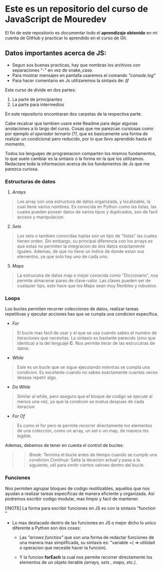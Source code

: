 # Este es un repositorio del curso de JavaScript de Mouredev

El fin de este repositorio es documentar todo el **aprendizaje obtenido** en mi cuenta de GitHub y practicar lo aprendido en el curso de Git.

## Datos importantes acerca de JS:
- Segun sus buenas practicas, hay que nombras los archivos con separaciones "-" en vez de snake_case.
- Para mostrar mensajes en pantalla usaremos el comando *"console.log"*
- Para hacer comentario en Js utilizaremos la sintaxis de: **//**

Este curso de divide en dos partes:
1. La parte de principiantes
2. La parte para intermedios

En este repositorio encontraran dos carpetas de la respectiva parte.

Cabe recalcar que tambien usare este Readme para dejar algunas anotaciones a lo largo del curso. Cosas que me parezcan cursiosas como por ejemplo *el operador ternario (?)*, que es basicamente una forma de realizar un condicional pero reducido, por lo que llevo aprendido hasta el momento.

Todos los lenguajes de programacion comparten los mismos fundamentos, lo que suele cambiar es la sintaxis o la forma en la que los utilizamos. Redactare toda la informacion acerca de los fundamentos de Js que me parezca curiosa.

### Estructuras de datos 
1. *Arrays*
> Los array son una estructura de datos organizada, y localizable, la cual tiene varios nombres. Es conocida en Python como las listas, las cuales pueden poseer datos de varios tipos y duplicados, son de facil acceso y manipulacion.

2. *Sets*
> Los sets o tambien conocidas tuplas son un tipo de "listas" las cuales tienen orden. Sin embargo, su principal diferencia con los arrays es que estas no permiten la integracion de dos datos exactamente iguales. Ademas, de que no tiene un indice de donde estan sus elementos, ya que solo hay uno de cada uno.

3. *Maps*
> La estrucutra de datos map o mejor conocida como "Diccionario", nos permite almacenar pares de clave-valor. Las claves pueden ser de cualquier tipo, esto hace que los Maps sean muy flexibles y robustos.


### Loops
Los bucles permiten recorrer colecciones de datos, realizar tareas repetitivas y ejecutar acciones has que se cumpla una condicion especifica.

* *For*
> El bucle mas facil de usar y el que se usa cuando sabes el numero de iteraciones que necesitas. La sintaxis es bastante parecido (sino que identica) a la del lenguaje **C**. Nos permite iterar de las estrucutras de datos.

* *While*
> Este es un bucle que se sigue ejecutando mientras se cumpla una condicion. Es excelente cuando no sabes exactamente cuantas veces deseas repetir algo.

* *Do While*
> Similar al while, pero asegura que el bloque de codigo se ejecute al menos una vez, ya que la condicon se evalua despues de cada iteracion

* *For Of*
> Es como el for pero te permite recorrer directamente los elementos de una coleccion, como un array, un set o un map, de manera ms legible.

Ademas, debemos de tener en cuenta el control de bucles:
>> *Break:* Termina el bucle antes de tiempo cuando se cumple una condicion
>> *Continue:* Salta la iteracion actual y pasa a la siguiente, util para omitir ciertos valroes dentro del bucle.

### Funciones
Nos permiten agrupar bloques de codigo reutilizables, aquellos que nos ayudan a realizar tareas especificas de manera eficiente y organizada. Asi podremos escribir codigo modular, mas limpio y facil de mantener.

[!NOTE]
La forma para escribir funciones en JS es con la sintaxis "function <nombreDeLaFuncion>"

* Lo mas destacado dentro de las funciones en JS o mejor dicho lo unico diferente a Python son dos cosas:
    * Las *"arrows functios"* que son una forma de redactar funciones de una manera mas simplificada, su sintaxis es: "variable =(<nombreDelParametro> => utilidad o operacion que necesite hacer la funcion).

    * Y la funcion **forEach** la cual nos permite recorrer directamente los elementos de un objeto iterable *(arrays, sets , maps, etc.)*.